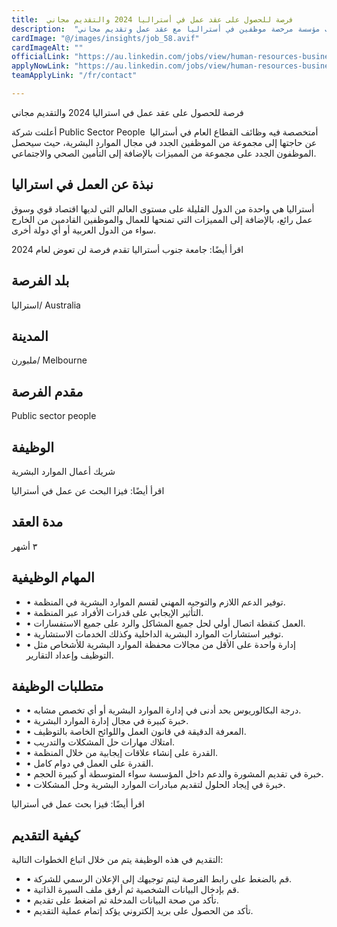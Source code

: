 ```yaml
---
title:  فرصة للحصول على عقد عمل في أستراليا 2024 والتقديم مجاني 
description:  "فرصة ذهبية للراغبين في الهجرة إلي أستراليا حيث تطلب مؤسسة مرخصة موظفين في أستراليا مع عقد عمل وتقديم مجاني." 
cardImage: "@/images/insights/job_58.avif" 
cardImageAlt: "" 
officialLink: "https://au.linkedin.com/jobs/view/human-resources-business-partner-at-public-sector-people-3822666081%3FrefId=nQ80%2BdLxOJJID5CVpEzvlA%3D%3D%26#038;trackingId=ELe81wzGjAjEu0sXV5rxrg%3D%3D%26#038;position=5%26#038;pageNum=0%26#038;trk=public_jobs_jserp-result_search-card" 
applyNowLink: "https://au.linkedin.com/jobs/view/human-resources-business-partner-at-public-sector-people-3822666081%3FrefId=nQ80%2BdLxOJJID5CVpEzvlA%3D%3D%26#038;trackingId=ELe81wzGjAjEu0sXV5rxrg%3D%3D%26#038;position=5%26#038;pageNum=0%26#038;trk=public_jobs_jserp-result_search-card" 
teamApplyLink: "/fr/contact"

---
```


فرصة للحصول على عقد عمل في استراليا 2024 والتقديم مجاني

أعلنت شركة Public Sector People  أمتخصصة فيه وظائف القطاع العام في أستراليا عن حاجتها إلى مجموعة من الموظفين الجدد في مجال الموارد البشرية، حيث سيحصل الموظفون الجدد على مجموعة من المميزات بالإضافة إلى التأمين الصحي والاجتماعي.

## نبذة عن العمل في استراليا

أستراليا هي واحدة من الدول القليلة على مستوى العالم التي لديها اقتصاد قوي وسوق عمل رائع، بالإضافة إلى المميزات التي تمنحها للعمال والموظفين القادمين من الخارج سواء من الدول العربية أو أي دولة أخرى.

اقرأ أيضًا: جامعة جنوب أستراليا تقدم فرصة لن تعوض لعام 2024

## بلد الفرصة

استراليا/ Australia

## المدينة

ملبورن/ Melbourne

## مقدم الفرصة

Public sector people

## الوظيفة

شريك أعمال الموارد البشرية

اقرأ أيضًا: فيزا البحث عن عمل في أستراليا

## مدة العقد

٣ أشهر

## المهام الوظيفية

- • توفير الدعم اللازم والتوجيه المهني لقسم الموارد البشرية في المنظمة.
- • التأثير الإيجابي على قدرات الأفراد عبر المنظمة.
- • العمل كنقطة اتصال أولي لحل جميع المشاكل والرد على جميع الاستفسارات.
- • توفير استشارات الموارد البشرية الداخلية وكذلك الخدمات الاستشارية.
- • إدارة واحدة على الأقل من مجالات محفظة الموارد البشرية للأشخاص مثل التوظيف وإعداد التقارير.

## متطلبات الوظيفة

- • درجة البكالوريوس بحد أدنى في إدارة الموارد البشرية أو أي تخصص مشابه.
- • خبرة كبيرة في مجال إدارة الموارد البشرية.
- • المعرفة الدقيقة في قانون العمل واللوائح الخاصة بالتوظيف.
- • امتلاك مهارات حل المشكلات والتدريب.
- • القدرة على إنشاء علاقات إيجابية من خلال المنظمة.
- • القدرة على العمل في دوام كامل.
- • خبرة في تقديم المشورة والدعم داخل المؤسسة سواء المتوسطة أو كبيرة الحجم.
- • خبرة في إيجاد الحلول لتقديم مبادرات الموارد البشرية وحل المشكلات.

اقرأ أيضًا: فيزا بحث عمل في أستراليا

## كيفية التقديم

التقديم في هذه الوظيفة يتم من خلال اتباع الخطوات التالية:

- • قم بالضغط على رابط الفرصة ليتم توجيهك إلى الإعلان الرسمي للشركة.
- • قم بإدخال البيانات الشخصية ثم أرفق ملف السيرة الذاتية.
- • تأكد من صحة البيانات المدخلة ثم اضغط على تقديم.
- • تأكد من الحصول على بريد إلكتروني يؤكد إتمام عملية التقديم.

